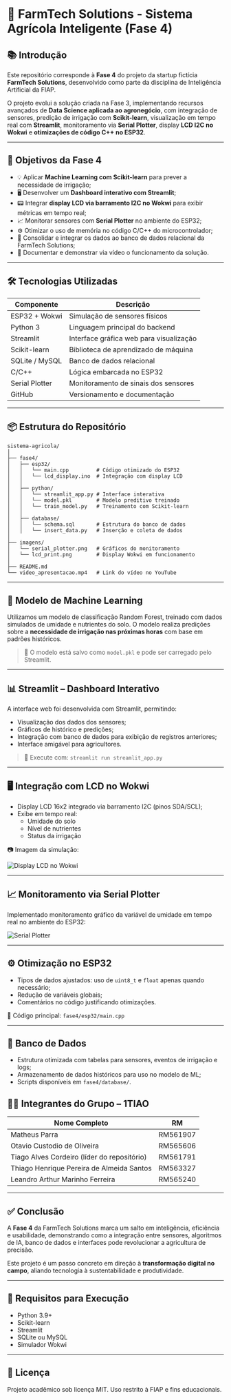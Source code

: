 # 🌾 FarmTech Solutions - Sistema Agrícola Inteligente (Fase 4)

## 📚 Introdução

Este repositório corresponde à **Fase 4** do projeto da startup fictícia **FarmTech Solutions**, desenvolvido como parte da disciplina de Inteligência Artificial da FIAP.

O projeto evolui a solução criada na Fase 3, implementando recursos avançados de **Data Science aplicada ao agronegócio**, com integração de sensores, predição de irrigação com **Scikit-learn**, visualização em tempo real com **Streamlit**, monitoramento via **Serial Plotter**, display **LCD I2C no Wokwi** e **otimizações de código C++ no ESP32**.

---

## 🎯 Objetivos da Fase 4

- 💡 Aplicar **Machine Learning com Scikit-learn** para prever a necessidade de irrigação;
- 🖥️ Desenvolver um **Dashboard interativo com Streamlit**;
- 📟 Integrar **display LCD via barramento I2C no Wokwi** para exibir métricas em tempo real;
- 📈 Monitorar sensores com **Serial Plotter** no ambiente do ESP32;
- ⚙️ Otimizar o uso de memória no código C/C++ do microcontrolador;
- 🔗 Consolidar e integrar os dados ao banco de dados relacional da FarmTech Solutions;
- 🎥 Documentar e demonstrar via vídeo o funcionamento da solução.

---

## 🛠️ Tecnologias Utilizadas

| Componente       | Descrição                                      |
|------------------|-----------------------------------------------|
| ESP32 + Wokwi    | Simulação de sensores físicos                 |
| Python 3         | Linguagem principal do backend                 |
| Streamlit        | Interface gráfica web para visualização       |
| Scikit-learn     | Biblioteca de aprendizado de máquina           |
| SQLite / MySQL   | Banco de dados relacional                     |
| C/C++            | Lógica embarcada no ESP32                     |
| Serial Plotter   | Monitoramento de sinais dos sensores          |
| GitHub           | Versionamento e documentação                  |

---

## 📦 Estrutura do Repositório

```
sistema-agricola/
│
├── fase4/
│   ├── esp32/
│   │   └── main.cpp         # Código otimizado do ESP32
│   │   └── lcd_display.ino  # Integração com display LCD
│   │
│   ├── python/
│   │   └── streamlit_app.py # Interface interativa
│   │   └── model.pkl        # Modelo preditivo treinado
│   │   └── train_model.py   # Treinamento com Scikit-learn
│   │
│   ├── database/
│   │   └── schema.sql       # Estrutura do banco de dados
│   │   └── insert_data.py   # Inserção e coleta de dados
│
├── imagens/
│   └── serial_plotter.png   # Gráficos do monitoramento
│   └── lcd_print.png        # Display Wokwi em funcionamento
│
├── README.md
└── video_apresentacao.mp4   # Link do vídeo no YouTube
```

---

## 🤖 Modelo de Machine Learning

Utilizamos um modelo de classificação Random Forest, treinado com dados simulados de umidade e nutrientes do solo. O modelo realiza predições sobre a **necessidade de irrigação nas próximas horas** com base em padrões históricos.

> 📁 O modelo está salvo como `model.pkl` e pode ser carregado pelo Streamlit.

---

## 📊 Streamlit – Dashboard Interativo

A interface web foi desenvolvida com Streamlit, permitindo:
- Visualização dos dados dos sensores;
- Gráficos de histórico e predições;
- Integração com banco de dados para exibição de registros anteriores;
- Interface amigável para agricultores.

> 🎯 Execute com: `streamlit run streamlit_app.py`

---

## 🖥️ Integração com LCD no Wokwi

- Display LCD 16x2 integrado via barramento I2C (pinos SDA/SCL);
- Exibe em tempo real:
  - Umidade do solo
  - Nível de nutrientes
  - Status da irrigação

📷 Imagem da simulação:

![Display LCD no Wokwi](imagens/lcd_print.png)

---

## 📈 Monitoramento via Serial Plotter

Implementado monitoramento gráfico da variável de umidade em tempo real no ambiente do ESP32:

![Serial Plotter](imagens/serial_plotter.png)

---

## ⚙️ Otimização no ESP32

- Tipos de dados ajustados: uso de `uint8_t` e `float` apenas quando necessário;
- Redução de variáveis globais;
- Comentários no código justificando otimizações.

📂 Código principal: `fase4/esp32/main.cpp`

---

## 🧠 Banco de Dados

- Estrutura otimizada com tabelas para sensores, eventos de irrigação e logs;
- Armazenamento de dados históricos para uso no modelo de ML;
- Scripts disponíveis em `fase4/database/`.



## 👨‍💻 Integrantes do Grupo – 1TIAO

| Nome Completo                                   | RM       |
| ----------------------------------------------- | -------- |
| Matheus Parra                                   | RM561907 |
| Otavio Custodio de Oliveira                     | RM565606 |
| Tiago Alves Cordeiro (líder do repositório)     | RM561791 |
| Thiago Henrique Pereira de Almeida Santos       | RM563327 |
| Leandro Arthur Marinho Ferreira                 | RM565240 |

---

## ✅ Conclusão

A **Fase 4** da FarmTech Solutions marca um salto em inteligência, eficiência e usabilidade, demonstrando como a integração entre sensores, algoritmos de IA, banco de dados e interfaces pode revolucionar a agricultura de precisão.

Este projeto é um passo concreto em direção à **transformação digital no campo**, aliando tecnologia à sustentabilidade e produtividade.

---

## 📌 Requisitos para Execução

- Python 3.9+
- Scikit-learn
- Streamlit
- SQLite ou MySQL
- Simulador Wokwi

---

## 📝 Licença

Projeto acadêmico sob licença MIT. Uso restrito à FIAP e fins educacionais.
